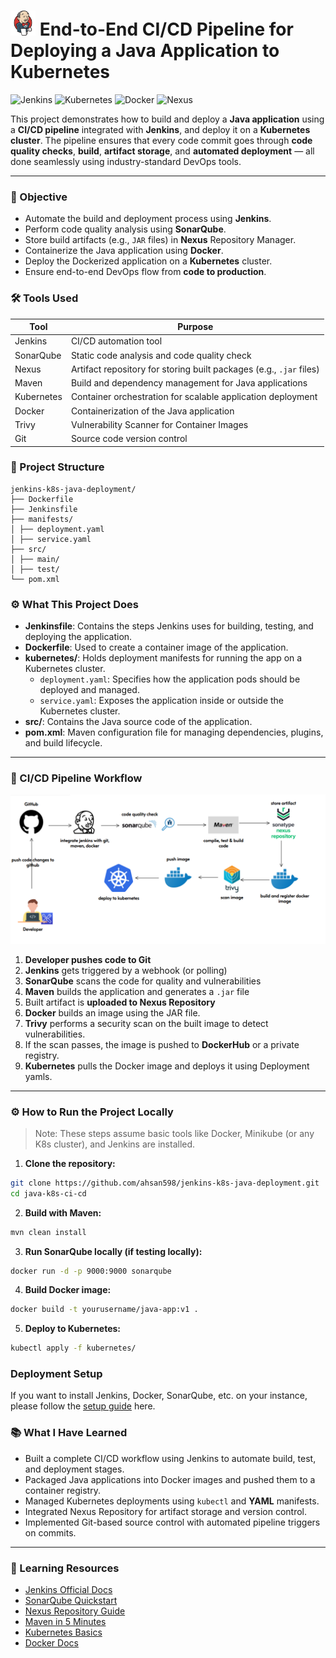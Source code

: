 # <img src="https://raw.githubusercontent.com/devicons/devicon/master/icons/jenkins/jenkins-original.svg" alt="Jenkins" width="40"/> End-to-End CI/CD Pipeline for Deploying a Java Application to Kubernetes

![Jenkins](https://img.shields.io/badge/Jenkins-D24939?logo=jenkins&logoColor=fff&style=for-the-badge)
![Kubernetes](https://img.shields.io/badge/Kubernetes-326CE5?logo=kubernetes&logoColor=fff&style=for-the-badge)
![Docker](https://img.shields.io/badge/Docker-2496ED?logo=docker&logoColor=fff&style=for-the-badge)
![Nexus](https://img.shields.io/badge/Nexus-1B1F23?logo=sonatype&logoColor=fff&style=for-the-badge)


This project demonstrates how to build and deploy a **Java application** using a **CI/CD pipeline** integrated with **Jenkins**, and deploy it on a **Kubernetes cluster**. The pipeline ensures that every code commit goes through **code quality checks**, **build**, **artifact storage**, and **automated deployment** — all done seamlessly using industry-standard DevOps tools.

---

### 🎯 Objective

- Automate the build and deployment process using **Jenkins**.
- Perform code quality analysis using **SonarQube**.
- Store build artifacts (e.g., `JAR` files) in **Nexus** Repository Manager.
- Containerize the Java application using **Docker**.
- Deploy the Dockerized application on a **Kubernetes** cluster.
- Ensure end-to-end DevOps flow from **code to production**.


### 🛠️ Tools Used

| Tool         | Purpose                                                                 |
|--------------|-------------------------------------------------------------------------|
| Jenkins      | CI/CD automation tool                                                   |
| SonarQube    | Static code analysis and code quality check                             |
| Nexus        | Artifact repository for storing built packages (e.g., `.jar` files)     |
| Maven        | Build and dependency management for Java applications                   |
| Kubernetes   | Container orchestration for scalable application deployment             |
| Docker       | Containerization of the Java application                                |
| Trivy        | Vulnerability Scanner for Container Images                              |
| Git          | Source code version control                                             |


### 📁 Project Structure

```
jenkins-k8s-java-deployment/
├── Dockerfile
├── Jenkinsfile
├── manifests/
│ ├── deployment.yaml
│ ├── service.yaml
├── src/
│ ├── main/
│ ├── test/
└── pom.xml
```


### ⚙️ What This Project Does

- **Jenkinsfile**: Contains the steps Jenkins uses for building, testing, and deploying the application.
- **Dockerfile**: Used to create a container image of the application.
- **kubernetes/**: Holds deployment manifests for running the app on a Kubernetes cluster.
  - `deployment.yaml`: Specifies how the application pods should be deployed and managed.
  - `service.yaml`: Exposes the application inside or outside the Kubernetes cluster.
- **src/**: Contains the Java source code of the application.
- **pom.xml**: Maven configuration file for managing dependencies, plugins, and build lifecycle.

---

### 🔄 CI/CD Pipeline Workflow

![Project Diagram](https://github.com/ahsan598/jenkins-k8s-java-deployment/blob/main/screenshots/processflow.png)

1. **Developer pushes code to Git**
2. **Jenkins** gets triggered by a webhook (or polling)
3. **SonarQube** scans the code for quality and vulnerabilities
4. **Maven** builds the application and generates a `.jar` file
5. Built artifact is **uploaded to Nexus Repository**
6. **Docker** builds an image using the JAR file.  
7. **Trivy** performs a security scan on the built image to detect vulnerabilities.  
8. If the scan passes, the image is pushed to **DockerHub** or a private registry. 
9. **Kubernetes** pulls the Docker image and deploys it using Deployment yamls.

---

### ⚙️ How to Run the Project Locally

> Note: These steps assume basic tools like Docker, Minikube (or any K8s cluster), and Jenkins are installed.

1. **Clone the repository:**

```bash
git clone https://github.com/ahsan598/jenkins-k8s-java-deployment.git
cd java-k8s-ci-cd
```

2. **Build with Maven:**

```bash
mvn clean install
```

3. **Run SonarQube locally (if testing locally):**

```bash
docker run -d -p 9000:9000 sonarqube
```

4. **Build Docker image:**

```bash
docker build -t yourusername/java-app:v1 .
```

5. **Deploy to Kubernetes:**

```bash
kubectl apply -f kubernetes/
```


### Deployment Setup

If you want to install Jenkins, Docker, SonarQube, etc. on your instance, please follow the [setup guide](./setup/setup.md) here.


### 📚 What I Have Learned

- Built a complete CI/CD workflow using Jenkins to automate build, test, and deployment stages.
- Packaged Java applications into Docker images and pushed them to a container registry.
- Managed Kubernetes deployments using `kubectl` and **YAML** manifests.
- Integrated Nexus Repository for artifact storage and version control.
- Implemented Git-based source control with automated pipeline triggers on commits.

---

### 🔗 Learning Resources

- [Jenkins Official Docs](https://www.jenkins.io/doc/)
- [SonarQube Quickstart](https://docs.sonarsource.com/)
- [Nexus Repository Guide](https://help.sonatype.com/repomanager3)
- [Maven in 5 Minutes](https://maven.apache.org/guides/getting-started/maven-in-five-minutes.html)
- [Kubernetes Basics](https://kubernetes.io/docs/tutorials/kubernetes-basics/)
- [Docker Docs](https://docs.docker.com/)
